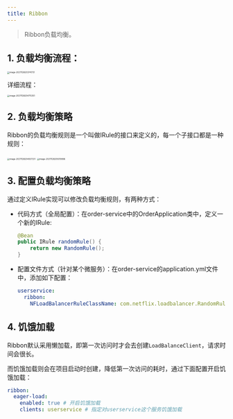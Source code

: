 ```yaml
---
title: Ribbon
---
```


> Ribbon负载均衡。

## 1. 负载均衡流程：

<img src="https://chua-n.gitee.io/figure-bed/notebook/JavaWeb/SpringCloud/image-20211128203741731.png" alt="image-20211128203741731" style="zoom:33%;" />

详细流程：

<img src="https://chua-n.gitee.io/figure-bed/notebook/JavaWeb/SpringCloud/image-20211128204715351.png" alt="image-20211128204715351" style="zoom:33%;" />

## 2. 负载均衡策略

Ribbon的负载均衡规则是一个叫做IRule的接口来定义的，每一个子接口都是一种规则：

<img src="https://chua-n.gitee.io/figure-bed/notebook/JavaWeb/SpringCloud/image-20211128204937331.png" alt="image-20211128204937331" style="zoom:33%;" />

<img src="https://chua-n.gitee.io/figure-bed/notebook/JavaWeb/SpringCloud/image-20211128205019996.png" alt="image-20211128205019996" style="zoom:33%;" />

## 3. 配置负载均衡策略

通过定义IRule实现可以修改负载均衡规则，有两种方式：

- 代码方式（全局配置）：在order-service中的OrderApplication类中，定义一个新的IRule:

    ```java
    @Bean
    public IRule randomRule() {
        return new RandomRule();
    }
    ```

- 配置文件方式（针对某个微服务）：在order-service的application.yml文件中，添加如下配置：

    ```yml
    userservice:
      ribbon:
        NFLoadBalancerRuleClassName: com.netflix.loadbalancer.RandomRule # 负载均衡规则
    ```

## 4. 饥饿加载

Ribbon默认采用懒加载，即第一次访问时才会去创建`LoadBalanceClient`，请求时间会很长。

而饥饿加载则会在项目启动时创建，降低第一次访问的耗时，通过下面配置开启饥饿加载：

```yml
ribbon:
  eager-load:
    enabled: true # 开启饥饿加载
    clients: userservice # 指定对userservice这个服务饥饿加载
```

